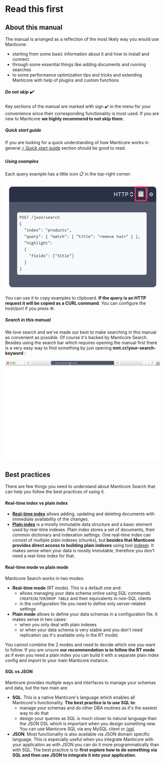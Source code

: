 # Read this first

## About this manual

The manual is arranged as a reflection of the most likely way you would use Manticore:
* starting from some basic information about it and how to install and connect
* through some essential things like adding documents and running searches
* to some performance optimization tips and tricks and extending Manticore with help of plugins and custom functions


##### Do not skip ✔️
Key sections of the manual are marked with sign ✔️ in the menu for your convenience since their corresponding functionality is most used. If you are new to Manticore **we highly recommend to not skip them**.

##### Quick start guide
If you are looking for a quick understanding of how Manticore works in general [⚡ Quick start guide](Quick_start_guide.md) section should be good to read.

##### Using examples
Each query example has a little icon 📋 in the top-right corner:

![Copy example](copy_example.png)

You can use it to copy examples to clipboard. **If the query is an HTTP request it will be copied as a CURL command**. You can configure the host/port if you press ⚙️.

##### Search in this manual

We love search and we've made our best to make searching in this manual as convenient as possible. Of course it's backed by Manticore Search. Besides using the search bar which requires opening the manual first there is a very easy way to find something by just opening **mnt.cr/your-search-keyword** :

![mnt.cr quick manual search](mnt.cr.gif)

## Best practices
There are few things you need to understand about Manticore Search that can help you follow the best practices of using it.

#### Real-time index vs plain index
* **[Real-time index](Creating_an_index/Local_indexes/Real-time_index.md)** allows adding, updating and deleting documents with immediate availability of the changes.
* **[Plain index](Creating_an_index/Local_indexes/Plain_index.md)** is a mostly immutable data structure and a basic element used by real-time indexes. Plain index stores a set of documents, their common dictionary and indexation settings. One real-time index can consist of multiple plain indexes (chunks), but **besides that Manticore provides direct access to building plain indexes** using tool [indexer](Adding_data_from_external_storages/Plain_indexes_creation.md#Indexer-tool). It makes sense when your data is mostly immutable, therefore you don't need a real-time index for that.

#### Real-time mode vs plain mode
Manticore Search works in two modes:
* **Real-time mode** (RT mode). This is a default one and:
  * allows managing your data schema online using SQL commands `CREATE`/`ALTER`/`DROP TABLE` and their equivalents in non-SQL clients
  * in the configuration file you need to define only server-related settings
* **Plain mode** allows to define your data schemas in a configuration file. It makes sense in two cases:
  * when you only deal with plain indexes
  * or when your data schema is very stable and you don't need replication (as it's available only in the RT mode)

You cannot combine the 2 modes and need to decide which one you want to follow. If you are unsure **our recommendation is to follow the RT mode** as if even you need a plain index you can build it with a separate plain index config and import to your main Manticore instance.

#### SQL vs JSON
Manticore provides multiple ways and interfaces to manage your schemas and data, but the two main are:
* **SQL**. This is a native Manticore's language which enables all Manticore's functionality. **The best practice is to use SQL to**:
  * manage your schemas and do other DBA routines as it's the easiest way to do that
  * design your queries as SQL is much closer to natural language than the JSON DSL which is important when you design something new. You can use Manticore SQL via any MySQL client or [/sql](Connecting_to_the_server/SQL_over_HTTP.md#/sql-API).
* **JSON**. Most functionality is also available via JSON domain specific language. This is especially useful when you integrate Manticore with your application as with JSON you can do it more programmatically than with SQL. The best practice is to **first explore how to do something via SQL and then use JSON to integrate it into your application.**
